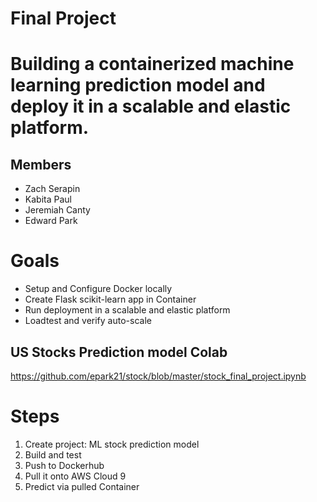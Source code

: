 # Final Project

# Building a containerized machine learning prediction model and deploy it in a scalable and elastic platform.

## Members
- Zach Serapin
- Kabita Paul
- Jeremiah Canty
- Edward Park

# Goals

-	Setup and Configure Docker locally
-	Create Flask scikit-learn app in Container
-	Run deployment in a scalable and elastic platform
-	Loadtest and verify auto-scale

## US Stocks Prediction model Colab

https://github.com/epark21/stock/blob/master/stock_final_project.ipynb

# Steps

1.	Create project: ML stock prediction model
2.	Build and test
3.	Push to Dockerhub
4.	Pull it onto AWS Cloud 9
5.	Predict via pulled Container





